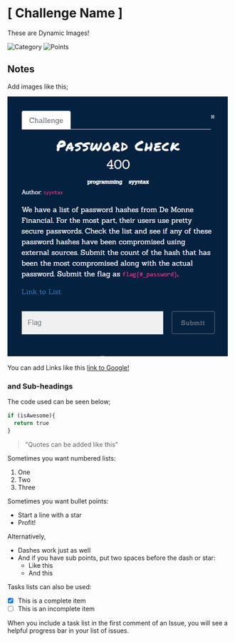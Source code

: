 # [ Challenge Name ]

These are Dynamic Images!

![Category](http://img.shields.io/badge/Category-<CATEGORY>-orange?style=for-the-badge) ![Points](http://img.shields.io/badge/Points-<VALUE>-brightgreen?style=for-the-badge)

## Notes
Add images like this;

![myimage](images/password_check.png)

You can add Links like this [link to Google!](http://google.com)

### and Sub-headings

The code used can be seen below;
```python
if (isAwesome){
  return true
}
```


> "Quotes can be added like this"


Sometimes you want numbered lists:

1. One
2. Two
3. Three

Sometimes you want bullet points:

* Start a line with a star
* Profit!

Alternatively,

- Dashes work just as well
- And if you have sub points, put two spaces before the dash or star:
  - Like this
  - And this
  


 Tasks lists can also be used:

- [x] This is a complete item
- [ ] This is an incomplete item

When you include a task list in the first comment of an Issue, you will see a helpful progress bar in your list of issues.
